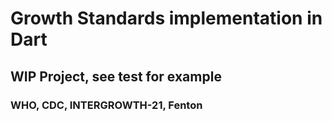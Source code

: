 
# Growth Standards implementation in Dart

## WIP Project, see test for example

### WHO, CDC, INTERGROWTH-21, Fenton
